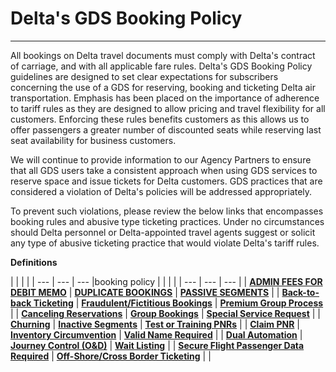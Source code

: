 Delta's GDS Booking Policy
==========================

* * *

All bookings on Delta travel documents must comply with Delta's contract of carriage, and with all applicable fare rules. Delta's GDS Booking Policy guidelines are designed to set clear expectations for subscribers concerning the use of a GDS for reserving, booking and ticketing Delta air transportation. Emphasis has been placed on the importance of adherence to tariff rules as they are designed to allow pricing and travel flexibility for all customers. Enforcing these rules benefits customers as this allows us to offer passengers a greater number of discounted seats while reserving last seat availability for business customers.

We will continue to provide information to our Agency Partners to ensure that all GDS users take a consistent approach when using GDS services to reserve space and issue tickets for Delta customers. GDS practices that are considered a violation of Delta's policies will be addressed appropriately.

To prevent such violations, please review the below links that encompasses booking rules and abusive type ticketing practices. Under no circumstances should Delta personnel or Delta-appointed travel agents suggest or solicit any type of abusive ticketing practice that would violate Delta's tariff rules.

  
**Definitions**

|     |     |     |
| --- | --- | --- |booking policy
|     |     |     |
| --- | --- | --- |
| [**ADMIN FEES FOR DEBIT MEMO**](https://www.delta.com/us/en/legal/booking-policy/booking-policy-definitions) | [**DUPLICATE BOOKINGS**](https://www.delta.com/us/en/legal/booking-policy/booking-policy-definitions) | **[PASSIVE SEGMENTS](https://www.delta.com/us/en/legal/booking-policy/booking-policy-definitions)** |
| **[Back-to-back Ticketing](https://www.delta.com/us/en/legal/booking-policy/booking-policy-definitions)** | **[Fraudulent/Fictitious Bookings](https://www.delta.com/us/en/legal/booking-policy/booking-policy-definitions)** | **[Premium Group Process](https://www.delta.com/us/en/legal/booking-policy/booking-policy-definitions)** |
| **[Canceling Reservations](https://www.delta.com/us/en/legal/booking-policy/booking-policy-definitions)** | **[Group Bookings](https://www.delta.com/us/en/legal/booking-policy/booking-policy-definitions)** | **[Special Service Request](https://www.delta.com/us/en/legal/booking-policy/booking-policy-definitions)** |
| **[Churning](https://www.delta.com/us/en/legal/booking-policy/booking-policy-definitions)** | **[Inactive Segments](https://www.delta.com/us/en/legal/booking-policy/booking-policy-definitions)** | **[Test or Training PNRs](https://www.delta.com/us/en/legal/booking-policy/booking-policy-definitions)** |
| **[Claim PNR](https://www.delta.com/us/en/legal/booking-policy/booking-policy-definitions)** | **[Inventory Circumvention](https://www.delta.com/us/en/legal/booking-policy/booking-policy-definitions)** | **[Valid Name Required](https://www.delta.com/us/en/legal/booking-policy/booking-policy-definitions)** |
| **[Dual Automation](https://www.delta.com/us/en/legal/booking-policy/booking-policy-definitions)** | **[Journey Control (O&D)](https://www.delta.com/us/en/legal/booking-policy/booking-policy-definitions)** | **[Wait Listing](https://www.delta.com/us/en/legal/booking-policy/booking-policy-definitions)** |
| **[Secure Flight Passenger Data Required](https://www.delta.com/us/en/legal/booking-policy/booking-policy-definitions)** | **[Off-Shore/Cross Border Ticketing](https://www.delta.com/us/en/legal/booking-policy/booking-policy-definitions)** |     |